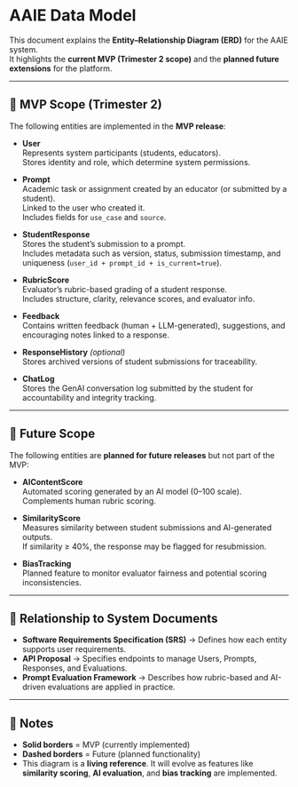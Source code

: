 # AAIE Data Model

This document explains the **Entity–Relationship Diagram (ERD)** for the AAIE system.  
It highlights the **current MVP (Trimester 2 scope)** and the **planned future extensions** for the platform.  

---


## 🎯 MVP Scope (Trimester 2)

The following entities are implemented in the **MVP release**:

- **User**  
  Represents system participants (students, educators).  
  Stores identity and role, which determine system permissions.

- **Prompt**  
  Academic task or assignment created by an educator (or submitted by a student).  
  Linked to the user who created it.  
  Includes fields for `use_case` and `source`.

- **StudentResponse**  
  Stores the student’s submission to a prompt.  
  Includes metadata such as version, status, submission timestamp, and uniqueness (`user_id + prompt_id + is_current=true`).

- **RubricScore**  
  Evaluator’s rubric-based grading of a student response.  
  Includes structure, clarity, relevance scores, and evaluator info.

- **Feedback**  
  Contains written feedback (human + LLM-generated), suggestions, and encouraging notes linked to a response.

- **ResponseHistory** *(optional)*  
  Stores archived versions of student submissions for traceability.

- **ChatLog**  
  Stores the GenAI conversation log submitted by the student for accountability and integrity tracking.

---

## 🔮 Future Scope

The following entities are **planned for future releases** but not part of the MVP:

- **AIContentScore**  
  Automated scoring generated by an AI model (0–100 scale).  
  Complements human rubric scoring.

- **SimilarityScore**  
  Measures similarity between student submissions and AI-generated outputs.  
  If similarity ≥ 40%, the response may be flagged for resubmission.

- **BiasTracking**  
  Planned feature to monitor evaluator fairness and potential scoring inconsistencies.

---

## 📖 Relationship to System Documents

- **Software Requirements Specification (SRS)** → Defines how each entity supports user requirements.  
- **API Proposal** → Specifies endpoints to manage Users, Prompts, Responses, and Evaluations.  
- **Prompt Evaluation Framework** → Describes how rubric-based and AI-driven evaluations are applied in practice.  

---

## 📝 Notes

- **Solid borders** = MVP (currently implemented)  
- **Dashed borders** = Future (planned functionality)  
- This diagram is a **living reference**. It will evolve as features like **similarity scoring**, **AI evaluation**, and **bias tracking** are implemented.
